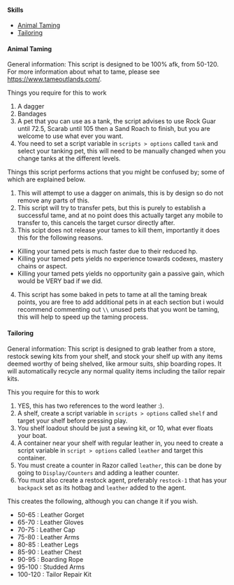 #### Skills
* [Animal Taming](#animal-taming)
* [Tailoring](#tailoring)

#### Animal Taming
General information: This script is designed to be 100% afk, from 50-120.  For more information about what to tame, please see https://www.tameoutlands.com/.

Things you require for this to work

1) A dagger
2) Bandages
3) A pet that you can use as a tank, the script advises to use Rock Guar until 72.5, Scarab until 105 then a Sand Roach to finish, but you are welcome to use what ever you want.
4) You need to set a script variable in `scripts > options` called `tank` and select your tanking pet, this will need to be manually changed when you change tanks at the different levels.

Things this script performs actions that you might be confused by; some of which are explained below.

1) This will attempt to use a dagger on animals, this is by design so do not remove any parts of this.
2) This script will try to transfer pets, but this is purely to establish a successful tame, and at no point does this actually target any mobile to transfer to, this cancels the target cursor directly after.
3) This scipt does not release your tames to kill them, importantly it does this for the following reasons.
  - Killing your tamed pets is much faster due to their reduced hp.
  - Killing your tamed pets yields no experience towards codexes, mastery chains or aspect.
  - Killing your tamed pets yields no opportunity gain a passive gain, which would be VERY bad if we did.
4) This script has some baked in pets to tame at all the taming break points, you are free to add additional pets in at each section but i would recommend commenting out `\\` unused pets that you wont be taming, this will help to speed up the taming process.

#### Tailoring
General information: This script is designed to grab leather from a store, restock sewing kits from your shelf, and stock your shelf up with any items deemed worthy of being shelved, like armour suits, ship boarding ropes.  It will automatically recycle any normal quality items including the tailor repair kits.

This you require for this to work

1) YES, this has two references to the word leather :).
2) A shelf, create a script variable in `scripts > options` called `shelf` and target your shelf before pressing play.
3) You shelf loadout should be just a sewing kit, or 10, what ever floats your boat.
4) A container near your shelf with regular leather in, you need to create a script variable in `script > options` called `leather` and target this container.
5) You must create a counter in Razor called `leather`, this can be done by going to `Display/Counters` and adding a leather counter.
6) You must also create a restock agent, preferably `restock-1` that has your `backpack` set as its hotbag and `leather` added to the agent.

This creates the following, although you can change it if you wish.
  - 50-65   : Leather Gorget
  - 65-70   : Leather Gloves
  - 70-75   : Leather Cap
  - 75-80   : Leather Arms
  - 80-85   : Leather Legs
  - 85-90   : Leather Chest
  - 90-95   : Boarding Rope
  - 95-100  : Studded Arms
  - 100-120 : Tailor Repair Kit
